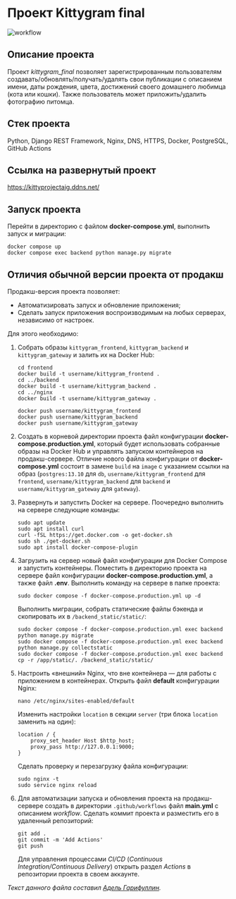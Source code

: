 # Проект Kittygram final 
![workflow](https://github.com/AIGarifullin/kittygram_final/actions/workflows/main.yml/badge.svg)

## Описание проекта
Проект *kittygram_final* позволяет зарегистрированным пользователям создавать/обновлять/получать/удалять свои публикации с описанием имени, даты рождения, цвета, достижений своего домашнего любимца (кота или кошки). Также пользователь может приложить/удалить фотографию питомца. 

## Стек проекта
Python, Django REST Framework, Nginx, DNS, HTTPS, Docker, PostgreSQL, GitHub Actions

## Ссылка на развернутый проект
https://kittyprojectaig.ddns.net/

## Запуск проекта
Перейти в директорию с файлом **docker-compose.yml**, выполнить запуск и миграции:

```
docker compose up
docker compose exec backend python manage.py migrate
```
## Отличия обычной версии проекта от продакш
Продакш-версия проекта позволяет:
* Автоматизировать запуск и обновление приложения;
* Сделать запуск приложения воспроизводимым на любых серверах, независимо от настроек.

Для этого необходимо:
1. Собрать образы `kittygram_frontend`, `kittygram_backend` и `kittygram_gateway` и залить их на Docker Hub:

    ```
    cd frontend
    docker build -t username/kittygram_frontend .
    cd ../backend
    docker build -t username/kittygram_backend .
    cd ../nginx
    docker build -t username/kittygram_gateway .
    ```
    ```
    docker push username/kittygram_frontend
    docker push username/kittygram_backend
    docker push username/kittygram_gateway
    ```    
2. Создать в корневой директории проекта файл конфигурации **docker-compose.production.yml**, который будет использовать собранные образы на Docker Hub и управлять запуском контейнеров на продакш-сервере. Отличие нового файла конфигурации от **docker-compose.yml** состоит в замене `build` на `image` с указанием ссылки на образ (`postgres:13.10` для `db`, `username/kittygram_frontend` для `frontend`, `username/kittygram_backend` для `backend` и `username/kittygram_gateway` для `gateway`).  

3. Развернуть и запустить Docker на сервере. 
  Поочередно выполнить на сервере следующие команды:
    ```
    sudo apt update
    sudo apt install curl
    curl -fSL https://get.docker.com -o get-docker.sh
    sudo sh ./get-docker.sh
    sudo apt install docker-compose-plugin
    ```
4. Загрузить на сервер новый файл конфигурации для Docker Compose и запустить контейнеры.
    Поместить в директорию проекта на сервере файл конфигурации **docker-compose.production.yml**, а также файл **.env**.
    Выполнить команду на сервере в папке проекта:
    ```
    sudo docker compose -f docker-compose.production.yml up -d
    ```
    Выполнить миграции, собрать статические файлы бэкенда и скопировать их в `/backend_static/static/`:
    ```
    sudo docker compose -f docker-compose.production.yml exec backend python manage.py migrate
    sudo docker compose -f docker-compose.production.yml exec backend python manage.py collectstatic
    sudo docker compose -f docker-compose.production.yml exec backend cp -r /app/static/. /backend_static/static/
    ```
5. Настроить «внешний» Nginx, что вне контейнера — для работы с приложением в контейнерах.
    Открыть файл **default** конфигурации Nginx:
    
    ```
    nano /etc/nginx/sites-enabled/default
    ```
    Изменить настройки `location` в секции `server` (три блока `location` заменить на один):
    ```
    location / {
        proxy_set_header Host $http_host;
        proxy_pass http://127.0.0.1:9000;
    }
    ```
    Сделать проверку и перезагрузку файла конфигурации:
    ```
    sudo nginx -t
    sudo service nginx reload
    ```

6. Для автоматизации запуска и обновления проекта на продакш-сервере создать в директории `.github/workflows` файл **main.yml** с описанием *workflow*. Сделать коммит проекта и разместить его в удаленный репозиторий:
    ```
    git add .
    git commit -m 'Add Actions'
    git push
    ```
    Для управления процессами *CI/CD* (*Continuous Integration/Continuous Delivery*) открыть раздел *Actions* в репозитории проекта в своем аккаунте.


_Текст данного файла составил [Адель Гарифуллин](https://github.com/AIGarifullin)._
